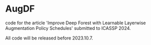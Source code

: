 # AugDF
code for the article 'Improve Deep Forest with Learnable Layerwise Augmentation Policy Schedules' submitted to ICASSP 2024.

All code will be released before 2023.10.7.

